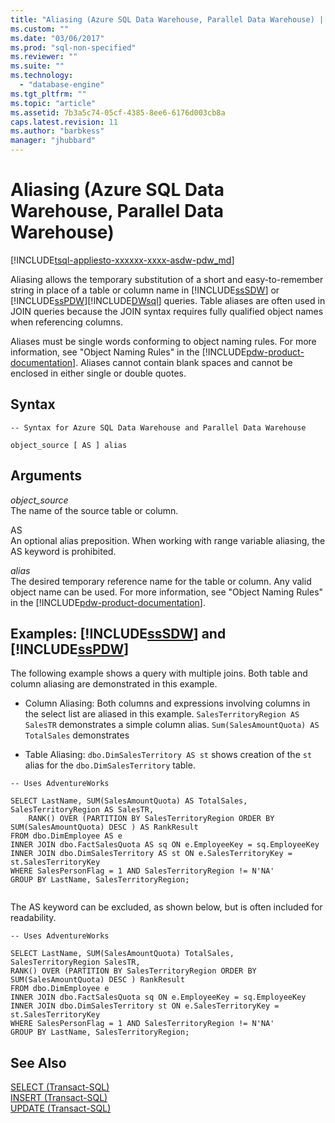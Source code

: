 ```yaml
---
title: "Aliasing (Azure SQL Data Warehouse, Parallel Data Warehouse) | Microsoft Docs"
ms.custom: ""
ms.date: "03/06/2017"
ms.prod: "sql-non-specified"
ms.reviewer: ""
ms.suite: ""
ms.technology: 
  - "database-engine"
ms.tgt_pltfrm: ""
ms.topic: "article"
ms.assetid: 7b3a5c74-05cf-4385-8ee6-6176d003cb8a
caps.latest.revision: 11
ms.author: "barbkess"
manager: "jhubbard"
---
```

# Aliasing (Azure SQL Data Warehouse, Parallel Data Warehouse)
[!INCLUDE[tsql-appliesto-xxxxxx-xxxx-asdw-pdw_md](../../relational-databases/system-catalog-views/includes/tsql-appliesto-xxxxxx-xxxx-asdw-pdw-md.md)]

  Aliasing allows the temporary substitution of a short and easy-to-remember string in place of a table or column name in [!INCLUDE[ssSDW](../../database-engine/configure/windows/includes/sssdw-md.md)] or [!INCLUDE[ssPDW](../../database-engine/configure/windows/includes/sspdw-md.md)][!INCLUDE[DWsql](../../reporting-services/report-data/includes/dwsql-md.md)] queries. Table aliases are often used in JOIN queries because the JOIN syntax requires fully qualified object names when referencing columns.  
  
 Aliases must be single words conforming to object naming rules. For more information, see "Object Naming Rules" in the [!INCLUDE[pdw-product-documentation](../../relational-databases/system-dynamic-management-views/includes/pdw-product-documentation-md.md)]. Aliases cannot contain blank spaces and cannot be enclosed in either single or double quotes.  
  
## Syntax  
  
```  
-- Syntax for Azure SQL Data Warehouse and Parallel Data Warehouse  
  
object_source [ AS ] alias  
```  
  
## Arguments  
 *object_source*  
 The name of the source table or column.  
  
 AS  
 An optional alias preposition. When working with range variable aliasing, the AS keyword is prohibited.  
  
 *alias*  
 The desired temporary reference name for the table or column. Any valid object name can be used. For more information, see "Object Naming Rules" in the [!INCLUDE[pdw-product-documentation](../../relational-databases/system-dynamic-management-views/includes/pdw-product-documentation-md.md)].  
  
## Examples: [!INCLUDE[ssSDW](../../database-engine/configure/windows/includes/sssdw-md.md)] and [!INCLUDE[ssPDW](../../database-engine/configure/windows/includes/sspdw-md.md)]  
 The following example shows a query with multiple joins. Both table and column aliasing are demonstrated in this example.  
  
-   Column Aliasing: Both columns and expressions involving columns in the select list are aliased in this example. `SalesTerritoryRegion AS SalesTR` demonstrates a simple column alias. `Sum(SalesAmountQuota) AS TotalSales` demonstrates  
  
-   Table Aliasing: `dbo.DimSalesTerritory AS st` shows creation of the `st` alias for the `dbo.DimSalesTerritory` table.  
  
```  
-- Uses AdventureWorks  
  
SELECT LastName, SUM(SalesAmountQuota) AS TotalSales, SalesTerritoryRegion AS SalesTR,  
    RANK() OVER (PARTITION BY SalesTerritoryRegion ORDER BY SUM(SalesAmountQuota) DESC ) AS RankResult  
FROM dbo.DimEmployee AS e  
INNER JOIN dbo.FactSalesQuota AS sq ON e.EmployeeKey = sq.EmployeeKey  
INNER JOIN dbo.DimSalesTerritory AS st ON e.SalesTerritoryKey = st.SalesTerritoryKey  
WHERE SalesPersonFlag = 1 AND SalesTerritoryRegion != N'NA'  
GROUP BY LastName, SalesTerritoryRegion;  
  
```  
  
 The AS keyword can be excluded, as shown below, but is often included for readability.  
  
```  
-- Uses AdventureWorks  
  
SELECT LastName, SUM(SalesAmountQuota) TotalSales, SalesTerritoryRegion SalesTR,  
RANK() OVER (PARTITION BY SalesTerritoryRegion ORDER BY SUM(SalesAmountQuota) DESC ) RankResult  
FROM dbo.DimEmployee e  
INNER JOIN dbo.FactSalesQuota sq ON e.EmployeeKey = sq.EmployeeKey  
INNER JOIN dbo.DimSalesTerritory st ON e.SalesTerritoryKey = st.SalesTerritoryKey  
WHERE SalesPersonFlag = 1 AND SalesTerritoryRegion != N'NA'  
GROUP BY LastName, SalesTerritoryRegion;  
```  
  
## See Also  
 [SELECT &#40;Transact-SQL&#41;](../../t-sql/queries/select-transact-sql.md)   
 [INSERT &#40;Transact-SQL&#41;](../../t-sql/statements/insert-transact-sql.md)   
 [UPDATE &#40;Transact-SQL&#41;](../../t-sql/queries/update-transact-sql.md)  
  
  